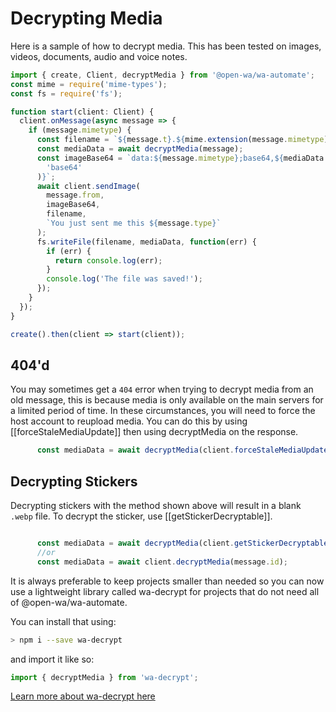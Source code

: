 
# Decrypting Media

Here is a sample of how to decrypt media. This has been tested on images, videos, documents, audio and voice notes.

```javascript
import { create, Client, decryptMedia } from '@open-wa/wa-automate';
const mime = require('mime-types');
const fs = require('fs');

function start(client: Client) {
  client.onMessage(async message => {
    if (message.mimetype) {
      const filename = `${message.t}.${mime.extension(message.mimetype)}`;
      const mediaData = await decryptMedia(message);
      const imageBase64 = `data:${message.mimetype};base64,${mediaData.toString(
        'base64'
      )}`;
      await client.sendImage(
        message.from,
        imageBase64,
        filename,
        `You just sent me this ${message.type}`
      );
      fs.writeFile(filename, mediaData, function(err) {
        if (err) {
          return console.log(err);
        }
        console.log('The file was saved!');
      });
    }
  });
}

create().then(client => start(client));
```

## 404'd

You may sometimes get a `404` error when trying to decrypt media from an old message, this is because media is only available on the main servers for a limited period of time. In these circumstances, you will need to force the host account to reupload media. You can do this by using [[forceStaleMediaUpdate]] then using decryptMedia on the response.

```javascript
      const mediaData = await decryptMedia(client.forceStaleMediaUpdate(message.id));
```

## Decrypting Stickers

Decrypting stickers with the method shown above will result in a blank `.webp` file. To decrypt the sticker, use [[getStickerDecryptable]].

```javascript

      const mediaData = await decryptMedia(client.getStickerDecryptable(message.id));
      //or
      const mediaData = await client.decryptMedia(message.id);
```

It is always preferable to keep projects smaller than needed so you can now use a lightweight library called wa-decrypt for projects that do not need all of @open-wa/wa-automate.

You can install that using:

```bash
> npm i --save wa-decrypt
```

and import it like so:

```javascript
import { decryptMedia } from 'wa-decrypt';
```

[Learn more about wa-decrypt here](https://github.com/smashah/wa-decrypt#readme)